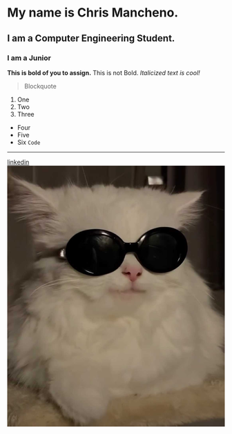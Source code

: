 # My name is Chris Mancheno. 
## I am a Computer Engineering Student. 
### I am a Junior
**This is bold of you to assign.** This is not Bold.
_Italicized text is cool!_
> Blockquote
1. One
2. Two
3. Three
- Four
- Five
- Six
`Code`
---
[linkedin](https://www.linkedin.com/in/chrismancheno/) 
![Kool Kat](/assets/Sunglass_Cat.jpg "Sunglass_Cat")
